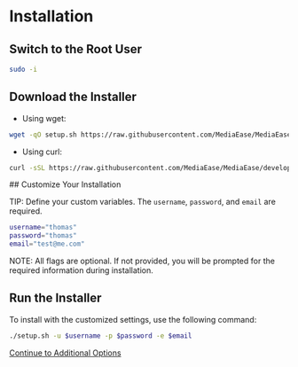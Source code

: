# Installation

## Switch to the Root User

```bash
sudo -i
```

## Download the Installer

- Using wget:

```bash
wget -qO setup.sh https://raw.githubusercontent.com/MediaEase/MediaEase/develop/setup.sh && chmod +x setup.sh
```

- Using curl:

```bash
curl -sSL https://raw.githubusercontent.com/MediaEase/MediaEase/develop/setup.sh -o setup.sh && chmod +x setup.sh
```

## Customize Your Installation


TIP:  Define your custom variables. The `username`, `password`, and `email` are required.

```bash
username="thomas"
password="thomas"
email="test@me.com"
```

NOTE:  All flags are optional. If not provided, you will be prompted for the required information during installation.

## Run the Installer

To install with the customized settings, use the following command:

```bash
./setup.sh -u $username -p $password -e $email
```

[Continue to Additional Options](additional-options.md)

